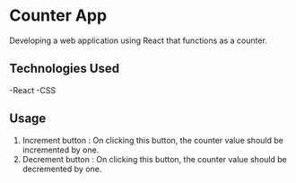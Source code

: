 # Counter App 

Developing a web application using React that functions as a counter.

## Technologies Used
-React
-CSS

## Usage
1. Increment button :
 On clicking this button, the counter value should be incremented by one.
2. Decrement button :
On clicking this button, the counter value should be decremented by one.